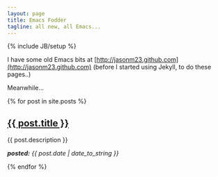 ```yaml
---
layout: page
title: Emacs Fodder
tagline: all new, all Emacs...
---
```

{% include JB/setup %}

I have some old Emacs bits at
[http://jasonm23.github.com](http://jasonm23.github.com)  (before I
started using Jekyll, to do these pages..)

Meanwhile...

<div class="boxlist">
  {% for post in site.posts %}
      <div class="box">
          <h2> <a href="{{ BASE_PATH }}{{ post.url }}">{{ post.title }}</a> </h2>
          <p> {{ post.description }} </p>
          <p> <em><strong>posted:</strong> <span>{{ post.date |
  date_to_string }}</span></em> </p>
      </div>
  {% endfor %}
</div>


